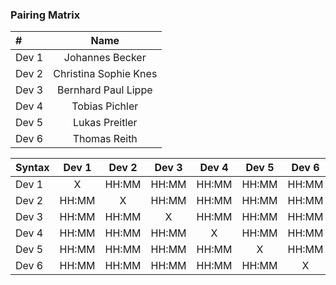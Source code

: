 ### Pairing Matrix

| #                | Name                  | 
| :---             |    :----:             |
| Dev 1            | Johannes Becker       |
| Dev 2            | Christina Sophie Knes |
| Dev 3            | Bernhard Paul Lippe   |
| Dev 4            | Tobias Pichler        |
| Dev 5            | Lukas Preitler        |
| Dev 6            | Thomas Reith          |

| Syntax      | Dev 1       | Dev 2       | Dev 3       | Dev 4       | Dev 5       | Dev 6      | 
| :---        |    :----:   |    :----:   |    :----:   |    :----:   |    :----:   |    :----:  | 
| Dev 1       | X           | HH:MM       | HH:MM       | HH:MM       | HH:MM       | HH:MM      | 
| Dev 2       | HH:MM       | X           | HH:MM       | HH:MM       | HH:MM       | HH:MM      |
| Dev 3       | HH:MM       | HH:MM       | X           | HH:MM       | HH:MM       | HH:MM      | 
| Dev 4       | HH:MM       | HH:MM       | HH:MM       | X           | HH:MM       | HH:MM      | 
| Dev 5       | HH:MM       | HH:MM       | HH:MM       | HH:MM       | X           | HH:MM      | 
| Dev 6       | HH:MM       | HH:MM       | HH:MM       | HH:MM       | HH:MM       | X          | 


